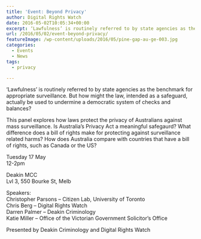 ```yaml
---
title: 'Event: Beyond Privacy'
author: Digital Rights Watch
date: 2016-05-02T10:05:34+00:00
excerpt: ‘Lawfulness’ is routinely referred to by state agencies as the benchmark for appropriate surveillance. But how might the law, intended as a safeguard, actually be used to undermine a democratic system of checks and balances? This panel explores how laws protect the privacy of Australians against mass surveillance.
url: /2016/05/02/event-beyond-privacy/
featureImage: /wp-content/uploads/2016/05/pine-gap-au-ge-003.jpg
categories:
  - Events
  - News
tags:
  - privacy

---
```

‘Lawfulness’ is routinely referred to by state agencies as the benchmark for appropriate surveillance. But how might the law, intended as a safeguard, actually be used to undermine a democratic system of checks and balances?

This panel explores how laws protect the privacy of Australians against mass surveillance. Is Australia’s Privacy Act a meaningful safegaurd? What difference does a bill of rights make for protecting against surveillance related harms? How does Australia compare with countries that have a bill of rights, such as Canada or the US?

Tuesday 17 May  
12-2pm

Deakin MCC  
Lvl 3, 550 Bourke St, Melb

Speakers:  
Christopher Parsons &#8211; Citizen Lab, University of Toronto  
Chris Berg &#8211; Digital Rights Watch  
Darren Palmer &#8211; Deakin Criminology  
Katie Miller &#8211; Office of the Victorian Government Solicitor&#8217;s Office

Presented by Deakin Criminology and Digital Rights Watch